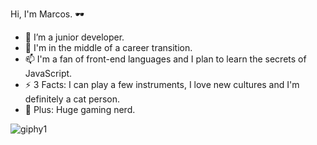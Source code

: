 Hi, I'm Marcos. 🕶️

- 🌱 I’m a junior developer.
- 💬 I'm in the middle of a career transition.
- 📫 I'm a fan of front-end languages and I plan to learn the secrets of JavaScript.
- ⚡ 3 Facts: I can play a few instruments, I love new cultures and I'm definitely a cat person.
- 👾 Plus: Huge gaming nerd.

![giphy1](https://user-images.githubusercontent.com/43709790/90650113-d8551f00-e211-11ea-80da-6218f46f5837.gif)
